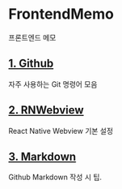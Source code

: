 # FrontendMemo

프론트엔드 메모

## [1. Github](https://github.com/Kir93/frontend-memo/blob/main/Memos/Github.md)

자주 사용하는 Git 명령어 모음

## [2. RNWebview](https://github.com/Kir93/frontend-memo/blob/main/Memos/RNWebview.md)

React Native Webview 기본 설정

## [3. Markdown](https://github.com/Kir93/frontend-memo/blob/main/Memos/RNWebview.md)

Github Markdown 작성 시 팁.
